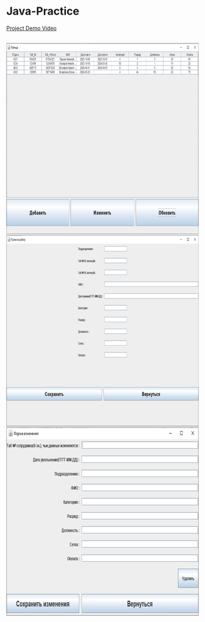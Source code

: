 # Java-Practice
[Project Demo Video](https://youtu.be/xbAjECBveL4)

<br />
<div align="center">
  <img src="./images/1.png" alt="Logo" width="1266" height="500">
  <img src="./images/2.png" alt="Logo" width="1266" height="500">
  <img src="./images/3.png" alt="Logo" width="786" height="493">
</div>

